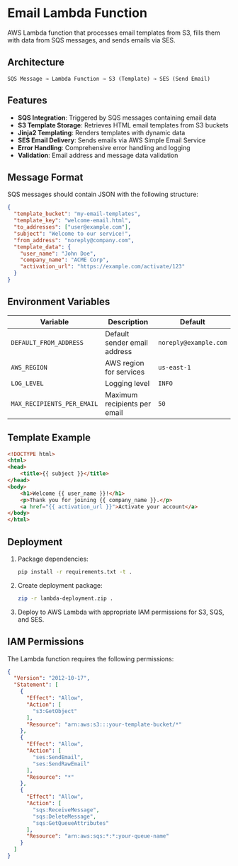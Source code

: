 # Email Lambda Function

AWS Lambda function that processes email templates from S3, fills them with data from SQS messages, and sends emails via SES.

## Architecture

```
SQS Message → Lambda Function → S3 (Template) → SES (Send Email)
```

## Features

- **SQS Integration**: Triggered by SQS messages containing email data
- **S3 Template Storage**: Retrieves HTML email templates from S3 buckets
- **Jinja2 Templating**: Renders templates with dynamic data
- **SES Email Delivery**: Sends emails via AWS Simple Email Service
- **Error Handling**: Comprehensive error handling and logging
- **Validation**: Email address and message data validation

## Message Format

SQS messages should contain JSON with the following structure:

```json
{
  "template_bucket": "my-email-templates",
  "template_key": "welcome-email.html",
  "to_addresses": ["user@example.com"],
  "subject": "Welcome to our service!",
  "from_address": "noreply@company.com",
  "template_data": {
    "user_name": "John Doe",
    "company_name": "ACME Corp",
    "activation_url": "https://example.com/activate/123"
  }
}
```

## Environment Variables

| Variable | Description | Default |
|----------|-------------|---------|
| `DEFAULT_FROM_ADDRESS` | Default sender email address | `noreply@example.com` |
| `AWS_REGION` | AWS region for services | `us-east-1` |
| `LOG_LEVEL` | Logging level | `INFO` |
| `MAX_RECIPIENTS_PER_EMAIL` | Maximum recipients per email | `50` |

## Template Example

```html
<!DOCTYPE html>
<html>
<head>
    <title>{{ subject }}</title>
</head>
<body>
    <h1>Welcome {{ user_name }}!</h1>
    <p>Thank you for joining {{ company_name }}.</p>
    <a href="{{ activation_url }}">Activate your account</a>
</body>
</html>
```

## Deployment

1. Package dependencies:
   ```bash
   pip install -r requirements.txt -t .
   ```

2. Create deployment package:
   ```bash
   zip -r lambda-deployment.zip .
   ```

3. Deploy to AWS Lambda with appropriate IAM permissions for S3, SQS, and SES.

## IAM Permissions

The Lambda function requires the following permissions:

```json
{
  "Version": "2012-10-17",
  "Statement": [
    {
      "Effect": "Allow",
      "Action": [
        "s3:GetObject"
      ],
      "Resource": "arn:aws:s3:::your-template-bucket/*"
    },
    {
      "Effect": "Allow", 
      "Action": [
        "ses:SendEmail",
        "ses:SendRawEmail"
      ],
      "Resource": "*"
    },
    {
      "Effect": "Allow",
      "Action": [
        "sqs:ReceiveMessage",
        "sqs:DeleteMessage",
        "sqs:GetQueueAttributes"
      ],
      "Resource": "arn:aws:sqs:*:*:your-queue-name"
    }
  ]
}
```